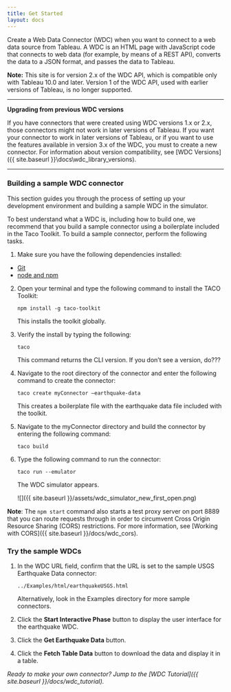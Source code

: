 ```yaml
---
title: Get Started
layout: docs
---
```


Create a Web Data Connector (WDC) when you want to connect to a web data source from Tableau. A WDC is an HTML page
with JavaScript code that connects to web data (for example, by means of a REST API), converts the data to a JSON format,
and passes the data to Tableau.

<div class="alert alert-info">
    <b>Note:</b> This site is for version 2.x of the WDC API, which is compatible only with Tableau 10.0 and later. Version 1 of the WDC API, used with earlier versions of Tableau, is no longer supported.  
</div>

-----

**Upgrading from previous WDC versions**
 
If you have connectors that were created using WDC versions 1.x or 2.x, those connectors might not work in later versions of Tableau. If you want your connector to work in later versions of Tableau, or if you want to use the features available in version 3.x of the WDC, you must to create a new connector. For information about version compatibility, see [WDC Versions]({{ site.baseurl }}\docs\wdc_library_versions).


-----

### Building a sample WDC connector

This section guides you through the process of setting up your development environment and building a sample WDC in the simulator.

To best understand what a WDC is, including how to build one, we recommend that you build a sample connector using a boilerplate included in the Taco Toolkit. To build a sample connector, perform the following tasks.


1. Make sure you have the following dependencies installed:

* [Git](https://git-scm.com/downloads)
* [node and npm](https://nodejs.org/en/download/)

<!--- Have we ever had anyone needing more help with these? Should we document more, or just let them figure it out? --->

2. Open your terminal and type the following command to install the TACO Toolkit:

   ```
   npm install -g taco-toolkit
   ```
   This installs the toolkit globally.

3. Verify the install by typing the following:

   ```
   taco
   ```
   This command returns the CLI version. If you don’t see a version, do???

4. Navigate to the root directory of the connector and enter the following command to create the connector:

   ```
   taco create myConnector —earthquake-data
   ```

   This creates a boilerplate file  with the earthquake data file included with the toolkit.

5. Navigate to the myConnector directory and build the connector by entering the following command:

   ```
   taco build
   ```

6. Type the following command to run the connector:


   ```
   taco run --emulator
   ```

   The WDC simulator appears.

   ![]({{ site.baseurl }}/assets/wdc_simulator_new_first_open.png)

**Note**: The `npm start` command also starts a test proxy server on port 8889 that you can route requests through in order to
circumvent Cross Origin Resource Sharing (CORS) restrictions. For more information, see
[Working with CORS]({{ site.baseurl }}/docs/wdc_cors).

### Try the sample WDCs

1. In the WDC URL field, confirm that the URL is set to the sample USGS
   Earthquake Data connector:

   ```
   ../Examples/html/earthquakeUSGS.html
   ```

   Alternatively, look in the Examples directory for more sample connectors.

1. Click the **Start Interactive Phase** button to display the user interface for the earthquake WDC.

1. Click the **Get Earthquake Data** button.

1. Click the **Fetch Table Data** button to download the data and display it in a table.


*Ready to make your own connector? Jump to the [WDC Tutorial]({{ site.baseurl }}/docs/wdc_tutorial).*
